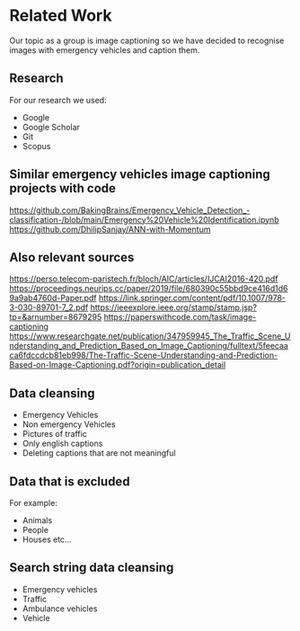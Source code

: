 # Related Work
Our topic as a group is image captioning so we have decided to recognise images with emergency vehicles and caption them.

## Research
For our research we used:
- Google
- Google Scholar
- Git
- Scopus

## Similar emergency vehicles image captioning projects with code
https://github.com/BakingBrains/Emergency_Vehicle_Detection_-classification-/blob/main/Emergency%20Vehicle%20Identification.ipynb
https://github.com/DhilipSanjay/ANN-with-Momentum

## Also relevant sources
https://perso.telecom-paristech.fr/bloch/AIC/articles/IJCAI2016-420.pdf
https://proceedings.neurips.cc/paper/2019/file/680390c55bbd9ce416d1d69a9ab4760d-Paper.pdf
https://link.springer.com/content/pdf/10.1007/978-3-030-89701-7_2.pdf
https://ieeexplore.ieee.org/stamp/stamp.jsp?tp=&arnumber=8679295
https://paperswithcode.com/task/image-captioning
https://www.researchgate.net/publication/347959945_The_Traffic_Scene_Understanding_and_Prediction_Based_on_Image_Captioning/fulltext/5feecaaca6fdccdcb81eb998/The-Traffic-Scene-Understanding-and-Prediction-Based-on-Image-Captioning.pdf?origin=publication_detail

## Data cleansing
- Emergency Vehicles
- Non emergency Vehicles
- Pictures of traffic
- Only english captions
- Deleting captions that are not meaningful

## Data that is excluded
For example:
- Animals
- People
- Houses
etc...

## Search string data cleansing
- Emergency vehicles
- Traffic
- Ambulance vehicles
- Vehicle
